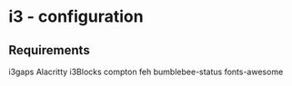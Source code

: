 # i3 - configuration

## Requirements

i3gaps
Alacritty
i3Blocks
compton
feh
bumblebee-status
fonts-awesome
